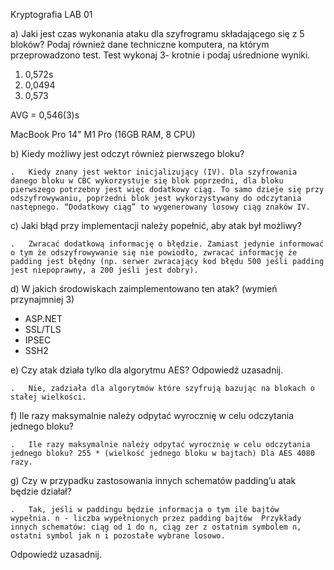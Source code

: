 Kryptografia LAB 01

a) Jaki jest czas wykonania ataku dla szyfrogramu składającego się z 5 bloków? Podaj
również dane techniczne komputera, na którym przeprowadzono test. Test wykonaj 3-
krotnie i podaj uśrednione wyniki.

1. 0,572s
2. 0,0494
3. 0,573

AVG = 0,546(3)s

MacBook Pro 14" M1 Pro (16GB RAM, 8 CPU)

b) Kiedy możliwy jest odczyt również pierwszego bloku?

	.	Kiedy znany jest wektor inicjalizujący (IV). Dla szyfrowania danego bloku w CBC wykorzystuje się blok poprzedni, dla bloku pierwszego potrzebny jest więc dodatkowy ciąg. To samo dzieje się przy odszyfrowywaniu, poprzedni blok jest wykorzystywany do odczytania następnego. “Dodatkowy ciąg” to wygenerowany losowy ciąg znaków IV. 

c) Jaki błąd przy implementacji należy popełnić, aby atak był możliwy?

	.	Zwracać dodatkową informację o błędzie. Zamiast jedynie informować o tym że odszyfrowywanie się nie powiodło, zwracać informację że padding jest błędny (np. serwer zwracający kod błędu 500 jeśli padding jest niepoprawny, a 200 jeśli jest dobry). 

d) W jakich środowiskach zaimplementowano ten atak? (wymień przynajmniej 3)

- ASP.NET
- SSL/TLS
- IPSEC
- SSH2

e) Czy atak działa tylko dla algorytmu AES? Odpowiedź uzasadnij.

	.	Nie, zadziała dla algorytmów które szyfrują bazując na blokach o stałej wielkości. 

f) Ile razy maksymalnie należy odpytać wyrocznię w celu odczytania jednego bloku?

	.	Ile razy maksymalnie należy odpytać wyrocznię w celu odczytania jednego bloku? 255 * (wielkość jednego bloku w bajtach) Dla AES 4080 razy. 

g) Czy w przypadku zastosowania innych schematów padding’u atak będzie działał?

	.	Tak, jeśli w paddingu będzie informacja o tym ile bajtów wypełnia. n - liczba wypełnionych przez padding bajtów  Przykłady innych schematów: ciąg od 1 do n, ciąg zer z ostatnim symbolem n, ostatni symbol jak n i pozostałe wybrane losowo. 
Odpowiedź uzasadnij.